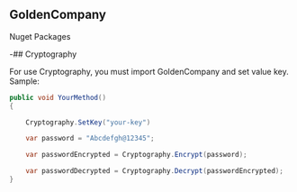 ##  GoldenCompany

Nuget Packages

-## Cryptography

For use Cryptography, you must import GoldenCompany and set value key.
Sample:

```csharp
public void YourMethod()
{

    Cryptography.SetKey("your-key")

    var password = "Abcdefgh@12345";

    var passwordEncrypted = Cryptography.Encrypt(password);

    var passwordDecrypted = Cryptography.Decrypt(passwordEncrypted);
}
```
